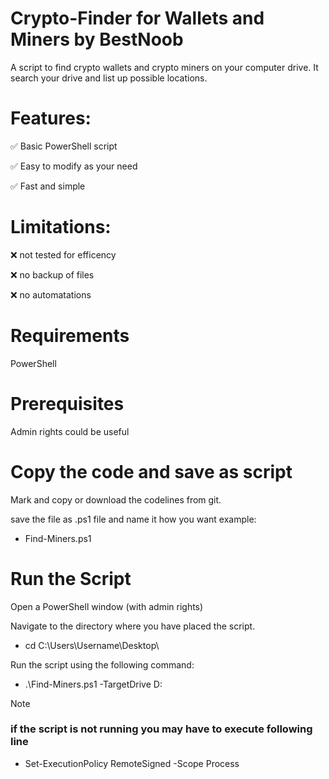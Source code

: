 # Crypto-Finder for Wallets and Miners by BestNoob
A script to find crypto wallets and crypto miners on your computer drive.
It search your drive and list up possible locations.

# Features:
✅ Basic PowerShell script

✅ Easy to modify as your need

✅ Fast and simple

# Limitations:
❌ not tested for efficency

❌ no backup of files

❌ no automatations


# Requirements
PowerShell

# Prerequisites
Admin rights could be useful

# Copy the code and save as script
Mark and copy or download the codelines from git.

save the file as .ps1 file and name it how you want 
example: 

- Find-Miners.ps1

# Run the Script
Open a PowerShell window (with admin rights)

Navigate to the directory where you have placed the script.
 - cd C:\Users\Username\Desktop\

Run the script using the following command:
 - .\Find-Miners.ps1 -TargetDrive D:

> [!NOTE]
> ### if the script is not running you may have to execute following line ###
- Set-ExecutionPolicy RemoteSigned -Scope Process
